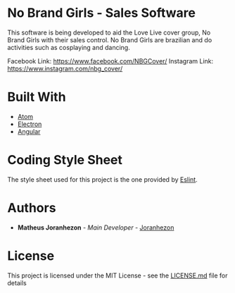 # No Brand Girls - Sales Software

This software is being developed to aid the Love Live cover group, No Brand Girls with their sales control. No Brand Girls are brazilian and do activities such as cosplaying and dancing.

Facebook Link: https://www.facebook.com/NBGCover/
Instagram Link: https://www.instagram.com/nbg_cover/

# Built With

* [Atom](https://atom.io/)
* [Electron](https://electron.atom.io/)
* [Angular](https://angular.io/)

# Coding Style Sheet

The style sheet used for this project is the one provided by [Eslint](https://eslint.org/).

# Authors

* **Matheus Joranhezon** - *Main Developer* - [Joranhezon](https://github.com/Joranhezon)

# License

This project is licensed under the MIT License - see the [LICENSE.md](https://github.com/Joranhezon/NBG/blob/issue_1_requirements/LICENSE) file for details
